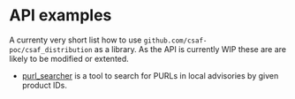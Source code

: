 # API examples

A currenty very short list how to use `github.com/csaf-poc/csaf_distribution` as a library.
As the API is currently WIP these are are likely to be modified or extented.

* [purl_searcher](./purl_searcher/main.go) is a tool to search for PURLs in local advisories by given product IDs.
